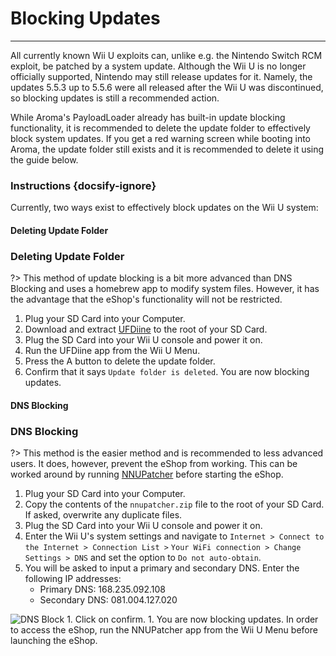 # Blocking Updates
---
All currently known Wii U exploits can, unlike e.g. the Nintendo Switch RCM exploit, be patched by a system update. Although the Wii U is no longer officially supported, Nintendo may still release updates for it. Namely, the updates 5.5.3 up to 5.5.6 were all released after the Wii U was discontinued, so blocking updates is still a recommended action.

While Aroma's PayloadLoader already has built-in update blocking functionality, it is recommended to delete the update folder to effectively block system updates.
If you get a red warning screen while booting into Aroma, the update folder still exists and it is recommended to delete it using the guide below.

### Instructions {docsify-ignore}

Currently, two ways exist to effectively block updates on the Wii U system:
<!-- tabs:start -->

#### **Deleting Update Folder**

### Deleting Update Folder

?> This method of update blocking is a bit more advanced than DNS Blocking and uses a homebrew app to modify system files. However, it has the advantage that the eShop's functionality will not be restricted.
1. Plug your SD Card into your Computer.
1. Download and extract [UFDiine](https://github.com/GaryOderNichts/UFDiine/releases/latest) to the root of your SD Card.
1. Plug the SD Card into your Wii U console and power it on.
1. Run the UFDiine app from the Wii U Menu.
1. Press the A button to delete the update folder.
1. Confirm that it says `Update folder is deleted`. You are now blocking updates.

#### **DNS Blocking**

### DNS Blocking

?> This method is the easier method and is recommended to less advanced users. It does, however, prevent the eShop from working. This can be worked around by running [NNUPatcher](https://wiiubru.com/appstore/zips/nnupatcher.zip) before starting the eShop.
1. Plug your SD Card into your Computer.
1. Copy the contents of the `nnupatcher.zip` file to the root of your SD Card. If asked, overwrite any duplicate files.
1. Plug the SD Card into your Wii U console and power it on.
1. Enter the Wii U's system settings and navigate to `Internet > Connect to the Internet > Connection List >`
`Your WiFi connection > Change Settings > DNS` and set the option to `Do not auto-obtain`.
1. You will be asked to input a primary and secondary DNS. Enter the following IP addresses:
    - Primary DNS: 168.235.092.108
    - Secondary DNS: 081.004.127.020
<img src="docs/assets/img/DNS.png" alt="DNS Block">
1. Click on confirm.
1. You are now blocking updates. In order to access the eShop, run the NNUPatcher app from the Wii U Menu before launching the eShop.

<!-- tabs:end -->
